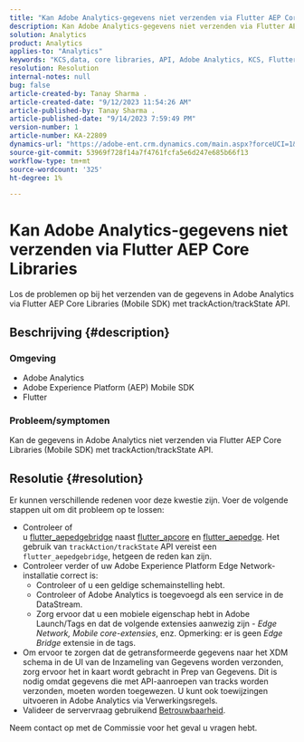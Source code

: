 ```yaml
---
title: "Kan Adobe Analytics-gegevens niet verzenden via Flutter AEP Core Libraries"
description: Kan Adobe Analytics-gegevens niet verzenden via Flutter AEP Core Libraries (Mobile SDK) met trackAction/trackState API.
solution: Analytics
product: Analytics
applies-to: "Analytics"
keywords: "KCS,data, core libraries, API, Adobe Analytics, KCS, Flutter AEP, Mobile SDK, Edge Network, Mobile Core Extension, trackAction, trackState, flutter_aepedgebridge, flutter_aepcore, flutter_aepedge, Adobe Experience Platform"
resolution: Resolution
internal-notes: null
bug: false
article-created-by: Tanay Sharma .
article-created-date: "9/12/2023 11:54:26 AM"
article-published-by: Tanay Sharma .
article-published-date: "9/14/2023 7:59:49 PM"
version-number: 1
article-number: KA-22809
dynamics-url: "https://adobe-ent.crm.dynamics.com/main.aspx?forceUCI=1&pagetype=entityrecord&etn=knowledgearticle&id=6ff5471d-6351-ee11-be6f-6045bd0063aa"
source-git-commit: 53969f728f14a7f4761fcfa5e6d247e685b66f13
workflow-type: tm+mt
source-wordcount: '325'
ht-degree: 1%

---
```


# Kan Adobe Analytics-gegevens niet verzenden via Flutter AEP Core Libraries


Los de problemen op bij het verzenden van de gegevens in Adobe Analytics via Flutter AEP Core Libraries (Mobile SDK) met trackAction/trackState API.

## Beschrijving {#description}


### Omgeving

- Adobe Analytics
- Adobe Experience Platform (AEP) Mobile SDK
- Flutter


### Probleem/symptomen

Kan de gegevens in Adobe Analytics niet verzenden via Flutter AEP Core Libraries (Mobile SDK) met trackAction/trackState API.


## Resolutie {#resolution}


Er kunnen verschillende redenen voor deze kwestie zijn. Voer de volgende stappen uit om dit probleem op te lossen:

- Controleer of u [flutter_aepedgebridge](https://pub.dev/packages/flutter_aepedgebridge "Koppeling volgen") naast [flutter_apcore](https://pub.dev/packages/flutter_aepcore "Koppeling volgen") en [flutter_aepedge](https://pub.dev/packages/flutter_aepedge "Koppeling volgen"). Het gebruik van `trackAction/trackState` API vereist een `flutter_aepedgebridge`, hetgeen de reden kan zijn.
- Controleer verder of uw Adobe Experience Platform Edge Network-installatie correct is:
   - Controleer of u een geldige schemainstelling hebt.
   - Controleer of Adobe Analytics is toegevoegd als een service in de DataStream.
   - Zorg ervoor dat u een mobiele eigenschap hebt in Adobe Launch/Tags en dat de volgende extensies aanwezig zijn - *Edge Network, Mobile core-extensies*, enz. Opmerking: er is geen *Edge Bridge* extensie in de tags.
- Om ervoor te zorgen dat de getransformeerde gegevens naar het XDM schema in de UI van de Inzameling van Gegevens worden verzonden, zorg ervoor het in kaart wordt gebracht in Prep van Gegevens. Dit is nodig omdat gegevens die met API-aanroepen van tracks worden verzonden, moeten worden toegewezen. U kunt ook toewijzingen uitvoeren in Adobe Analytics via Verwerkingsregels.
- Valideer de servervraag gebruikend [Betrouwbaarheid](https://github.com/adobe/aepsdk_flutter/tree/main/plugins/flutter_aepassurance "Koppeling volgen").


Neem contact op met de Commissie voor het geval u vragen hebt.
